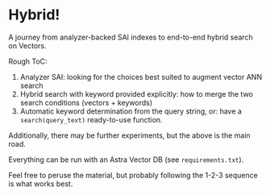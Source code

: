 # Hybrid!

A journey from analyzer-backed SAI indexes to end-to-end hybrid search on Vectors.

Rough ToC:

1. Analyzer SAI: looking for the choices best suited to augment vector ANN search
2. Hybrid search with keyword provided explicitly: how to merge the two search conditions (vectors + keywords)
3. Automatic keyword determination from the query string, or: have a `search(query_text)` ready-to-use function.

Additionally, there may be further experiments, but the above is the main road.

Everything can be run with an Astra Vector DB (see `requirements.txt`).

Feel free to peruse the material, but probably following the 1-2-3 sequence is what works best.
